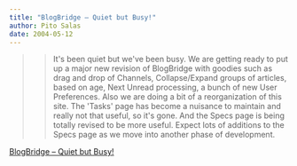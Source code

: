 ```yaml
---
title: "BlogBridge – Quiet but Busy!"
author: Pito Salas
date: 2004-05-12
---
```



>>

>> It's been quiet but we've been busy. We are getting ready to put up a major
new revision of BlogBridge with goodies such as drag and drop of Channels,
Collapse/Expand groups of articles, based on age, Next Unread processing, a
bunch of new User Preferences. Also we are doing a bit of a reorganization of
this site. The 'Tasks' page has become a nuisance to maintain and really not
that useful, so it's gone. And the Specs page is being totally revised to be
more useful. Expect lots of additions to the Specs page as we move into
another phase of development.


[BlogBridge – Quiet but Busy!](None)
